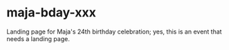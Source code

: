 # maja-bday-xxx
Landing page for Maja's 24th birthday celebration; yes, this is an event that needs a landing page.
